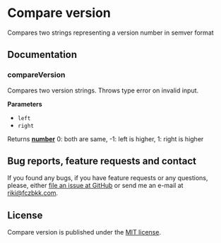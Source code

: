 # Compare version

Compares two strings representing a version number in semver format

## Documentation

### compareVersion

Compares two version strings. Throws type error on invalid input.

**Parameters**

-   `left`  
-   `right`  

Returns **[number](https://developer.mozilla.org/en-US/docs/Web/JavaScript/Reference/Global_Objects/Number)** 0: both are same, -1: left is higher, 1: right is higher

## Bug reports, feature requests and contact

If you found any bugs, if you have feature requests or any questions, please, either [file an issue at GitHub](https://github.com/fczbkk/compare-version/issues) or send me an e-mail at <a href="mailto:riki@fczbkk.com">riki@fczbkk.com</a>.

## License

Compare version is published under the [MIT license](https://github.com/fczbkk/compare-version/blob/master/LICENSE).
